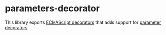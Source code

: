 # parameters-decorator

This library exports [ECMAScript decorators](https://github.com/tc39/proposal-decorators) that adds support for [parameter decorators](https://github.com/tc39/proposal-class-method-parameter-decorators/blob/4be5af502e54d27fd6b2cb7e37b9de8577e54c09/README.md)
